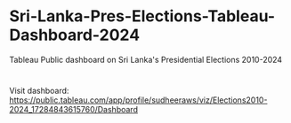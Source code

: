 # Sri-Lanka-Pres-Elections-Tableau-Dashboard-2024
Tableau Public dashboard on Sri Lanka's Presidential Elections 2010-2024
#
Visit dashboard: https://public.tableau.com/app/profile/sudheeraws/viz/Elections2010-2024_17284843615760/Dashboard
